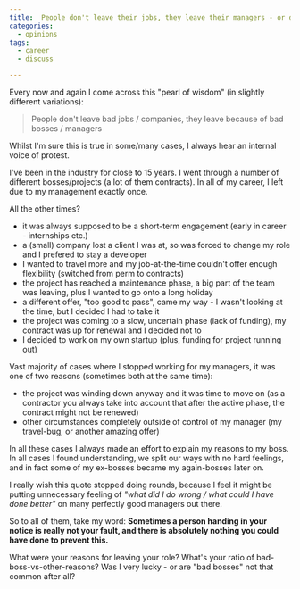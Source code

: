 ```yaml
---
title:  People don't leave their jobs, they leave their managers - or do they?
categories:
  - opinions
tags: 
  - career
  - discuss

---
```


Every now and again I come across this "pearl of wisdom" (in slightly different variations):

> People don't leave bad jobs / companies, they leave because of bad bosses / managers

Whilst I'm sure this is true in some/many cases, I always hear an internal voice of protest.

I've been in the industry for close to 15 years. I went through a number of different bosses/projects (a lot of them contracts). In all of my career, I left due to my management exactly once.

All the other times?
* it was always supposed to be a short-term engagement (early in career - internships etc.)
* a (small) company lost a client I was at, so was forced to change my role and I prefered to stay a developer
* I wanted to travel more and my job-at-the-time couldn't offer enough flexibility (switched from perm to contracts)
* the project has reached a maintenance phase, a big part of the team was leaving, plus I wanted to go onto a long holiday
* a different offer, "too good to pass", came my way - I wasn't looking at the time, but I decided I had to take it
* the project was coming to a slow, uncertain phase (lack of funding), my contract was up for renewal and I decided not to
* I decided to work on my own startup (plus, funding for project running out)

Vast majority of cases where I stopped working for my managers, it was one of two reasons (sometimes both at the same time):
* the project was winding down anyway and it was time to move on (as a contractor you always take into account that after the active phase, the contract might not be renewed)
* other circumstances completely outside of control of my manager (my travel-bug, or another amazing offer)

In all these cases I always made an effort to explain my reasons to my boss. In all cases I found understanding, we split our ways with no hard feelings, and in fact some of my ex-bosses became my again-bosses later on.

I really wish this quote stopped doing rounds, because I feel it might be putting unnecessary feeling of *"what did I do wrong / what could I have done better"* on many perfectly good managers out there.

So to all of them, take my word: **Sometimes a person handing in your notice is really not your fault, and there is absolutely nothing you could have done to prevent this.**

What were your reasons for leaving your role? What's your ratio of bad-boss-vs-other-reasons? Was I very lucky - or are "bad bosses" not that common after all?
